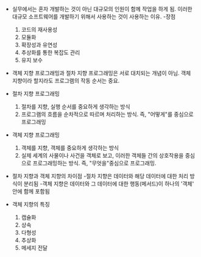 
- 실무에서는 혼자 개발하는 것이 아닌 대규모의 인원이 함께 작업을 하게 됨. 이러한 대규모 소프트웨어를 개발하기 위해서 사용하는 것이 사용하는 이유.
	-장점 
	1. 코드의 재사용성
	2. 모듈화
	3. 확장성과 유연성
	4. 추상화를 통한 복잡도 관리
	5. 유지 보수

- 객체 지향 프로그래밍과 절차 지향 프로그래밍은 서로 대치되는 개념이 아님. 객체지향이라 할지라도 프로그램의 작동 순서는 중요.

- 절차 지향 프로그래밍
	1. 절차를 지향, 실행 순서를 중요하게 생각하는 방식
	2. 프로그램의 흐름을 순차적으로 따르며 처리하는 방식. 즉, "어떻게"를 중심으로 프로그래밍

- 객체 지향 프로그래밍
	1. 객체를 지향, 객체를 중요하게 생각하는 방식
	2. 실제 세계의 사물이나 사건을 객체로 보고, 이러한 객체들 간의 상호작용을 중심으로 프로그래밍하는 방식. 즉, "무엇을"중심으로 프로그래밍.

- 절차 지향과 객체 지향의 차이점
	-절차 지향은 데이터와 해당 데이터에 대한 처리 방식이 분리됨
	-객체 지향은 데이터와 그 데이터에 대한 행동(메서드)이 하나의 '객체' 안에 함께 포함됨

- 객체 지향의 특징
	1. 캡슐화
	2. 상속
	3. 다형성
	4. 추상화
	5. 메세지 전달